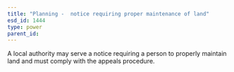```yaml
---
title: "Planning -  notice requiring proper maintenance of land"
esd_id: 1444
type: power
parent_id:  
---
```


A local authority may serve a notice requiring a person to properly maintain land and must comply with the appeals procedure.


